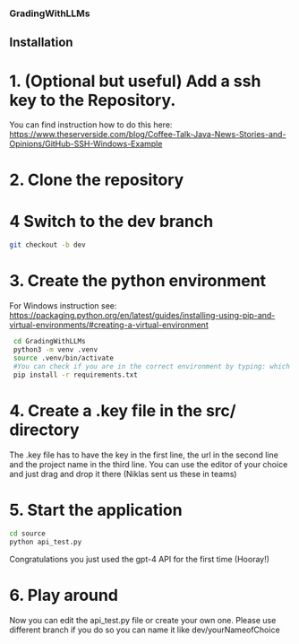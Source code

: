 ### GradingWithLLMs
## Installation
# 1. (Optional but useful) Add a ssh key to the Repository. 
You can find instruction how to do this here: https://www.theserverside.com/blog/Coffee-Talk-Java-News-Stories-and-Opinions/GitHub-SSH-Windows-Example
# 2. Clone the repository
# 4 Switch to the dev branch
```bash
git checkout -b dev
```
# 3. Create the python environment
For Windows instruction see: https://packaging.python.org/en/latest/guides/installing-using-pip-and-virtual-environments/#creating-a-virtual-environment
```bash
 cd GradingWithLLMs
 python3 -m venv .venv
 source .venv/bin/activate
 #You can check if you are in the correct environment by typing: which python
 pip install -r requirements.txt
```
# 4. Create a .key file in the src/ directory
The .key file has to have the key in the first line, the url in the second line and the project name in the third line. You can use  the editor of your choice and just drag and drop it there
(Niklas sent us these in teams)
# 5. Start the application
```bash
cd source
python api_test.py
```
Congratulations you just used the gpt-4 API for the first time (Hooray!)

# 6. Play around
Now you can edit the api_test.py file or create your own one. Please use different branch if you do so you can name it like dev/yourNameofChoice
